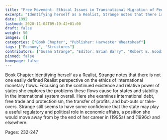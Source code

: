 ```yaml
---
title: "Free Movement. Ethical Issues in Transnational Migration of People and Money: Ethics and the Movement of Money: Realist Approaches"
excerpt: "Identifying herself as a Realist, Strange notes that there is not one easily defined Realist perspective on the ethics of international monetary flows. Focusing on the continued existence and relative power of states she explores the problems these flows cause for states and stability in the international system overall. Here she examines international debt, free trade and protectionism, the transfer of profits, and but-outs or take-overs. Strange still seems to have some confidence that the state may play a useful regulatory and political role in economic affairs, a position she would move away from by the end of her career in (1995a) and (1996c) and elsewhere."
date: 1992
lastmod: 2020-11-04T09:19:42+01:00
draft: false
weight: 50
images: []
categories: ["Book Chapter", "Publisher: Harvester Wheatsheaf"]
tags: ["Economy", "Structures"]
contributors: ["Susan Strange", "Editor: Brian Barry", "Robert E. Goodin"]
pinned: false
homepage: false
---
```


Book Chapter:Identifying herself as a Realist, Strange notes that there is not one easily defined Realist perspective on the ethics of international monetary flows. Focusing on the continued existence and relative power of states she explores the problems these flows cause for states and stability in the international system overall. Here she examines international debt, free trade and protectionism, the transfer of profits, and but-outs or take-overs. Strange still seems to have some confidence that the state may play a useful regulatory and political role in economic affairs, a position she would move away from by the end of her career in (1995a) and (1996c) and elsewhere.

Pages: 232-247